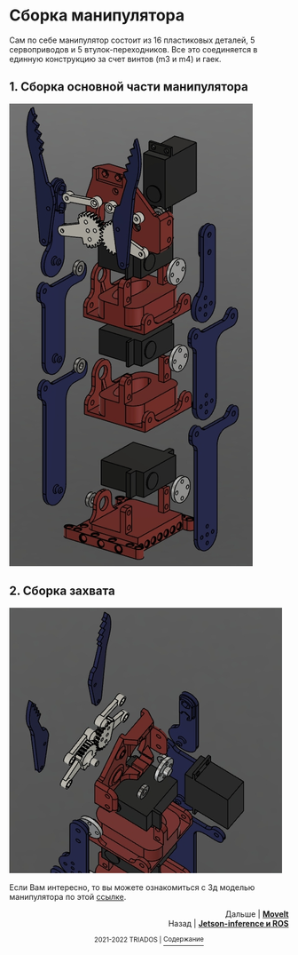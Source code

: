 # Сборка манипулятора
Сам по себе манипулятор состоит из 16 пластиковых деталей, 5 сервоприводов и 5 втулок-переходников. Все это соединяется в единную конструкцию за счет винтов (m3 и m4) и гаек.

## 1. Сборка основной части манипулятора
<img src=https://github.com/mook003/Triados/blob/main/docs/images/%D0%B3%D0%BB%D0%B0%D0%B2%D0%BD%D1%8B%D0%B9%20%D1%81%D0%BA%D1%80%D0%B8%D0%BD%20%D0%BC%D0%B0%D0%BD%D0%B8%D0%BF%D1%83%D0%BB%D1%8F%D1%82%D0%BE%D1%80%D0%B0.jpg>

## 2. Сборка захвата
<img src=https://github.com/mook003/Triados/blob/main/docs/images/%D1%81%D0%BA%D1%80%D0%B8%D0%BD%20%D0%BC%D0%B0%D0%BD%D0%B8%D0%BF%D1%83%D0%BB%D1%8F%D1%82%D0%BE%D1%80%D0%B0%20%D1%81%D0%B2%D0%B5%D1%80%D1%85%D1%83.jpg>

Если Вам интересно, то вы можете ознакомиться с 3д моделью манипулятора по этой [ссылке](https://github.com/mook003/Triados/blob/main/docs/МАНИПУЛЯТОР%202%20для%20GITHUB%20v1.stl).



<p align="right">Дальше | <b><a href="moveit.md">MoveIt</a></b>
<br/>
Назад | <b><a href="https://github.com/mook003/Triados/blob/main/docs/jetson-inference&ros.md">Jetson-inference и ROS</a></b></p>

<p align="right">
<p align="center"><sup>2021-2022 TRIADOS | </sup><a href="../README.md#содержание"><sup>Содержание</sup></a></p>
